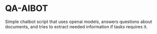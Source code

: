 # QA-AIBOT
Simple chatbot script that uses openai models, answers questions about documents, and tries to extract needed information if tasks requires it.
